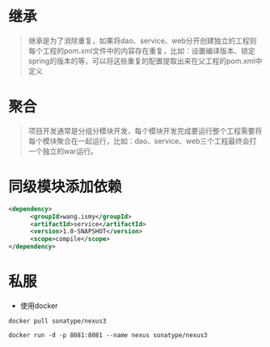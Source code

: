 # 继承

>继承是为了消除重复，如果将dao、service、web分开创建独立的工程则每个工程的pom.xml文件中的内容存在重复，比如：设置编译版本、锁定spring的版本的等，可以将这些重复的配置提取出来在父工程的pom.xml中定义

# 聚合

>项目开发通常是分组分模块开发，每个模块开发完成要运行整个工程需要将每个模块聚合在一起运行，比如：dao、service、web三个工程最终会打一个独立的war运行。

# 同级模块添加依赖

```xml
<dependency>
      <groupId>wang.ismy</groupId>
      <artifactId>service</artifactId>
      <version>1.0-SNAPSHOT</version>
      <scope>compile</scope>
</dependency>
```

# 私服

- 使用docker

```shell
docker pull sonatype/nexus3
```

```shell
docker run -d -p 8081:8081 --name nexus sonatype/nexus3
```

